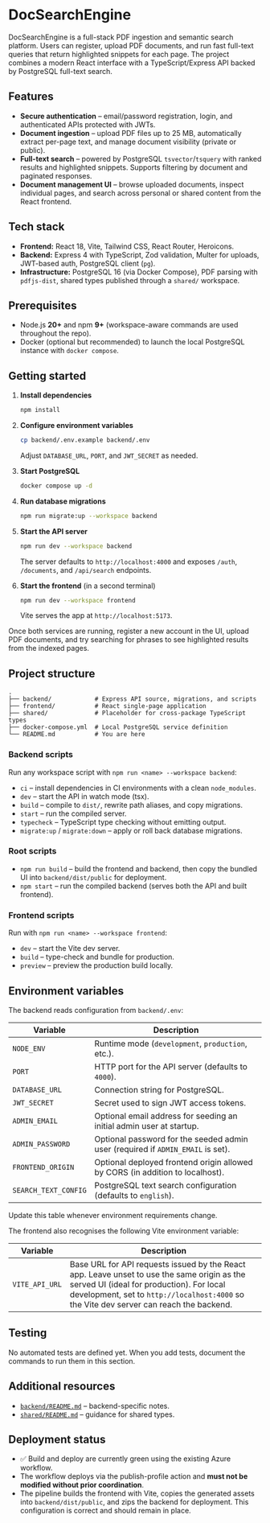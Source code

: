 # DocSearchEngine

DocSearchEngine is a full-stack PDF ingestion and semantic search platform. Users can register, upload PDF documents, and run fast full-text queries that return highlighted snippets for each page. The project combines a modern React interface with a TypeScript/Express API backed by PostgreSQL full-text search.

## Features
- **Secure authentication** – email/password registration, login, and authenticated APIs protected with JWTs.
- **Document ingestion** – upload PDF files up to 25&nbsp;MB, automatically extract per-page text, and manage document visibility (private or public).
- **Full-text search** – powered by PostgreSQL `tsvector`/`tsquery` with ranked results and highlighted snippets. Supports filtering by document and paginated responses.
- **Document management UI** – browse uploaded documents, inspect individual pages, and search across personal or shared content from the React frontend.

## Tech stack
- **Frontend:** React 18, Vite, Tailwind CSS, React Router, Heroicons.
- **Backend:** Express 4 with TypeScript, Zod validation, Multer for uploads, JWT-based auth, PostgreSQL client (`pg`).
- **Infrastructure:** PostgreSQL 16 (via Docker Compose), PDF parsing with `pdfjs-dist`, shared types published through a `shared/` workspace.

## Prerequisites
- Node.js **20+** and npm **9+** (workspace-aware commands are used throughout the repo).
- Docker (optional but recommended) to launch the local PostgreSQL instance with `docker compose`.

## Getting started
1. **Install dependencies**
   ```bash
   npm install
   ```

2. **Configure environment variables**
   ```bash
   cp backend/.env.example backend/.env
   ```
   Adjust `DATABASE_URL`, `PORT`, and `JWT_SECRET` as needed.

3. **Start PostgreSQL**
   ```bash
   docker compose up -d
   ```

4. **Run database migrations**
   ```bash
   npm run migrate:up --workspace backend
   ```

5. **Start the API server**
   ```bash
   npm run dev --workspace backend
   ```
   The server defaults to `http://localhost:4000` and exposes `/auth`, `/documents`, and `/api/search` endpoints.

6. **Start the frontend** (in a second terminal)
   ```bash
   npm run dev --workspace frontend
   ```
   Vite serves the app at `http://localhost:5173`.

Once both services are running, register a new account in the UI, upload PDF documents, and try searching for phrases to see highlighted results from the indexed pages.

## Project structure
```
.
├── backend/            # Express API source, migrations, and scripts
├── frontend/           # React single-page application
├── shared/             # Placeholder for cross-package TypeScript types
├── docker-compose.yml  # Local PostgreSQL service definition
└── README.md           # You are here
```

### Backend scripts
Run any workspace script with `npm run <name> --workspace backend`:
- `ci` – install dependencies in CI environments with a clean `node_modules`.
- `dev` – start the API in watch mode (tsx).
- `build` – compile to `dist/`, rewrite path aliases, and copy migrations.
- `start` – run the compiled server.
- `typecheck` – TypeScript type checking without emitting output.
- `migrate:up` / `migrate:down` – apply or roll back database migrations.

### Root scripts
- `npm run build` – build the frontend and backend, then copy the bundled UI into `backend/dist/public` for deployment.
- `npm start` – run the compiled backend (serves both the API and built frontend).

### Frontend scripts
Run with `npm run <name> --workspace frontend`:
- `dev` – start the Vite dev server.
- `build` – type-check and bundle for production.
- `preview` – preview the production build locally.

## Environment variables
The backend reads configuration from `backend/.env`:

| Variable | Description |
| --- | --- |
| `NODE_ENV` | Runtime mode (`development`, `production`, etc.). |
| `PORT` | HTTP port for the API server (defaults to `4000`). |
| `DATABASE_URL` | Connection string for PostgreSQL. |
| `JWT_SECRET` | Secret used to sign JWT access tokens. |
| `ADMIN_EMAIL` | Optional email address for seeding an initial admin user at startup. |
| `ADMIN_PASSWORD` | Optional password for the seeded admin user (required if `ADMIN_EMAIL` is set). |
| `FRONTEND_ORIGIN` | Optional deployed frontend origin allowed by CORS (in addition to localhost). |
| `SEARCH_TEXT_CONFIG` | PostgreSQL text search configuration (defaults to `english`). |

Update this table whenever environment requirements change.

The frontend also recognises the following Vite environment variable:

| Variable | Description |
| --- | --- |
| `VITE_API_URL` | Base URL for API requests issued by the React app. Leave unset to use the same origin as the served UI (ideal for production). For local development, set to `http://localhost:4000` so the Vite dev server can reach the backend. |

## Testing
No automated tests are defined yet. When you add tests, document the commands to run them in this section.

## Additional resources
- [`backend/README.md`](backend/README.md) – backend-specific notes.
- [`shared/README.md`](shared/README.md) – guidance for shared types.

## Deployment status
- ✅ Build and deploy are currently green using the existing Azure workflow.
- The workflow deploys via the publish-profile action and **must not be modified without prior coordination**.
- The pipeline builds the frontend with Vite, copies the generated assets into `backend/dist/public`, and zips the backend for deployment. This configuration is correct and should remain in place.


